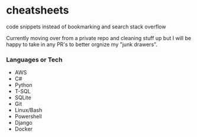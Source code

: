 # cheatsheets
code snippets instead of bookmarking and search stack overflow

Currently moving over from a private repo and cleaning stuff up but I will be happy to take in any PR's to better orgnize my "junk drawers". 
### Languages or Tech

* AWS  
* C# 
* Python
* T-SQL
* SQLite
* Git
* Linux/Bash
* Powershell
* Django
* Docker